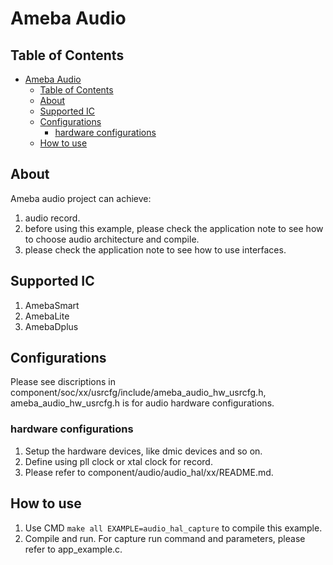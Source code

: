 # Ameba Audio

## Table of Contents

- [Ameba Audio](#ameba-audio)
	- [Table of Contents](#table-of-contents)
	- [About ](#about-)
	- [Supported IC ](#supported-ic-)
	- [Configurations ](#configurations-)
		- [hardware configurations](#hardware-configurations)
	- [How to use ](#how-to-use-)

## About <a name = "about"></a>

Ameba audio project can achieve:
1. audio record.
2. before using this example, please check the application note to see how to choose audio architecture and compile.
3. please check the application note to see how to use interfaces.

## Supported IC <a name = "supported-ic"></a>
1. AmebaSmart
2. AmebaLite
3. AmebaDplus

## Configurations <a name = "configurations"></a>

Please see discriptions in component/soc/xx/usrcfg/include/ameba_audio_hw_usrcfg.h, ameba_audio_hw_usrcfg.h is for audio hardware configurations.

### hardware configurations

1. Setup the hardware devices, like dmic devices and so on.
2. Define using pll clock or xtal clock for record.
3. Please refer to component/audio/audio_hal/xx/README.md.

## How to use <a name = "How to use"></a>

1. Use CMD `make all EXAMPLE=audio_hal_capture` to compile this example.
2. Compile and run. For capture run command and parameters, please refer to app_example.c.
